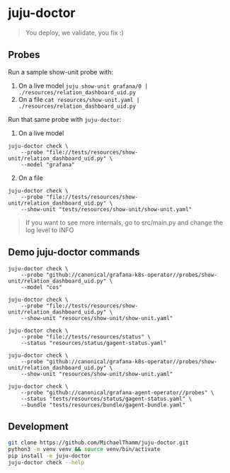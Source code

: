 # juju-doctor
> You deploy, we validate, you fix :)

## Probes
Run a sample show-unit probe with:

1. On a live model
`juju show-unit grafana/0 | ./resources/relation_dashboard_uid.py`
2. On a file
`cat resources/show-unit.yaml | ./resources/relation_dashboard_uid.py`

Run that same probe with `juju-doctor`:
1. On a live model
```
juju-doctor check \
    --probe "file://tests/resources/show-unit/relation_dashboard_uid.py" \
    --model "grafana"
```
2. On a file
```
juju-doctor check \
    --probe "file://tests/resources/show-unit/relation_dashboard_uid.py" \
    --show-unit "tests/resources/show-unit/show-unit.yaml"
```
> If you want to see more internals, go to src/main.py and change the log level to INFO


## Demo juju-doctor commands
```
juju-doctor check \
    --probe "github://canonical/grafana-k8s-operator//probes/show-unit/relation_dashboard_uid.py" \
    --model "cos"

juju-doctor check \
    --probe "file://tests/resources/show-unit/relation_dashboard_uid.py" \
    --show-unit "resources/show-unit/show-unit.yaml"

juju-doctor check \
    --probe "file://tests/resources/status" \
    --status "resources/status/gagent-status.yaml"

juju-doctor check \
    --probe "github://canonical/grafana-k8s-operator//probes/show-unit/relation_dashboard_uid.py" \
    --show-unit "resources/show-unit/show-unit.yaml"

juju-doctor check \
    --probe "github://canonical/grafana-agent-operator//probes" \
    --status "tests/resources/status/gagent-status.yaml" \
    --bundle "tests/resources/bundle/gagent-bundle.yaml"
```

## Development
```bash
git clone https://github.com/MichaelThamm/juju-doctor.git
python3 -m venv venv && source venv/bin/activate
pip install -e juju-doctor
juju-doctor check --help
```

